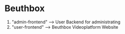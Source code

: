 # Beuthbox

1. "admin-frontend" --> User Backend for administrating
2. "user-frontend" --> Beuthbox Videoplatform Website
